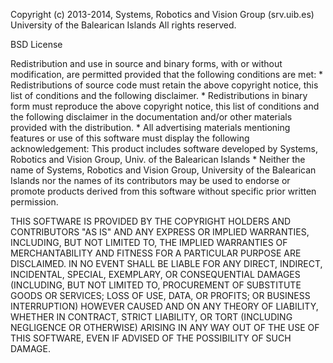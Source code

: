 Copyright (c) 2013-2014,
Systems, Robotics and Vision Group (srv.uib.es)
University of the Balearican Islands
All rights reserved.

BSD License

Redistribution and use in source and binary forms, with or without
modification, are permitted provided that the following conditions are met:
    * Redistributions of source code must retain the above copyright
      notice, this list of conditions and the following disclaimer.
    * Redistributions in binary form must reproduce the above copyright
      notice, this list of conditions and the following disclaimer in the
      documentation and/or other materials provided with the distribution.
    * All advertising materials mentioning features or use of this software
      must display the following acknowledgement:
      This product includes software developed by 
      Systems, Robotics and Vision Group, Univ. of the Balearican Islands
    * Neither the name of Systems, Robotics and Vision Group, University of 
      the Balearican Islands nor the names of its contributors may be used 
      to endorse or promote products derived from this software without 
      specific prior written permission.

THIS SOFTWARE IS PROVIDED BY THE COPYRIGHT HOLDERS AND CONTRIBUTORS "AS IS" 
AND ANY EXPRESS OR IMPLIED WARRANTIES, INCLUDING, BUT NOT LIMITED TO, THE 
IMPLIED WARRANTIES OF MERCHANTABILITY AND FITNESS FOR A PARTICULAR PURPOSE 
ARE DISCLAIMED. IN NO EVENT SHALL <COPYRIGHT HOLDER> BE LIABLE FOR ANY
DIRECT, INDIRECT, INCIDENTAL, SPECIAL, EXEMPLARY, OR CONSEQUENTIAL DAMAGES
(INCLUDING, BUT NOT LIMITED TO, PROCUREMENT OF SUBSTITUTE GOODS OR SERVICES;
LOSS OF USE, DATA, OR PROFITS; OR BUSINESS INTERRUPTION) HOWEVER CAUSED AND
ON ANY THEORY OF LIABILITY, WHETHER IN CONTRACT, STRICT LIABILITY, OR TORT
(INCLUDING NEGLIGENCE OR OTHERWISE) ARISING IN ANY WAY OUT OF THE USE OF 
THIS SOFTWARE, EVEN IF ADVISED OF THE POSSIBILITY OF SUCH DAMAGE.
